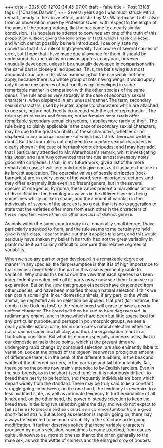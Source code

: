 +++
date = 2025-09-12T02:34:46-07:00
draft = false
title = 'Post 13108'
tags = ["Charles Darwin"]
+++
Several years ago I was much struck with a remark, nearly to the above effect, published by Mr. Waterhouse. I infer also from an observation made by Professor Owen, with respect to the length of the arms of the ourang-outang, that he has come to a nearly similar conclusion. It is hopeless to attempt to convince any one of the truth of this proposition without giving the long array of facts which I have collected, and which cannot possibly be here introduced. I can only state my conviction that it is a rule of high generality. I am aware of several causes of error, but I hope that I have made due allowance for them. It should be understood that the rule by no means applies to any part, however unusually developed, unless it be unusually developed in comparison with the same part in closely allied species. Thus, the bat's wing is a most abnormal structure in the class mammalia; but the rule would not here apply, because there is a whole group of bats having wings; it would apply only if some one species of bat had its wings developed in some remarkable manner in comparison with the other species of the same genus. The rule applies very strongly in the case of secondary sexual characters, when displayed in any unusual manner. The term, secondary sexual characters, used by Hunter, applies to characters which are attached to one sex, but are not directly connected with the act of reproduction. The rule applies to males and females; but as females more rarely offer remarkable secondary sexual characters, it appliesmore rarely to them. The rule being so plainly applicable in the case of secondary sexual characters, may be due to the great variability of these characters, whether or not displayed in any unusual manner--of which fact I think there can be little doubt. But that our rule is not confined to secondary sexual characters is clearly shown in the case of hermaphrodite cirripedes; and I may here add, that I particularly attended to Mr. Waterhouse's remark, whilst investigating this Order, and I am fully convinced that the rule almost invariably holds good with cirripedes. I shall, in my future work, give a list of the more remarkable cases; I will here only briefly give one, as it illustrates the rule in its largest application. The opercular valves of sessile cirripedes (rock barnacles) are, in every sense of the word, very important structures, and they differ extremely little even in different genera; but in the several species of one genus, Pyrgoma, these valves present a marvellous amount of diversification: the homologous valves in the different species being sometimes wholly unlike in shape; and the amount of variation in the individuals of several of the species is so great, that it is no exaggeration to state that the varieties differ more from each other in the characters of these important valves than do other species of distinct genera.

As birds within the same country vary in a remarkably small degree, I have particularly attended to them, and the rule seems to me certainly to hold good in this class. I cannot make out that it applies to plants, and this would seriously have shaken my belief in its truth, had not the great variability in plants made it particularly difficult to compare their relative degrees of variability.

When we see any part or organ developed in a remarkable degree or manner in any species, the fairpresumption is that it is of high importance to that species; nevertheless the part in this case is eminently liable to variation. Why should this be so? On the view that each species has been independently created, with all its parts as we now see them, I can see no explanation. But on the view that groups of species have descended from other species, and have been modified through natural selection, I think we can obtain some light. In our domestic animals, if any part, or the whole animal, be neglected and no selection be applied, that part (for instance, the comb in the Dorking fowl) or the whole breed will cease to have a nearly uniform character. The breed will then be said to have degenerated. In rudimentary organs, and in those which have been but little specialised for any particular purpose, and perhaps in polymorphic groups, we see a nearly parallel natural case; for in such cases natural selection either has not or cannot come into full play, and thus the organisation is left in a fluctuating condition. But what here more especially concerns us is, that in our domestic animals those points, which at the present time are undergoing rapid change by continued selection, are also eminently liable to variation. Look at the breeds of the pigeon; see what a prodigious amount of difference there is in the beak of the different tumblers, in the beak and wattle of the different carriers, in the carriage and tail of our fantails, &c., these being the points now mainly attended to by English fanciers. Even in the sub-breeds, as in the short-faced tumbler, it is notoriously difficult to breed them nearly to perfection, and frequently individuals are born which depart widely from the standard. There may be truly said to be a constant struggle going on between, on the one hand, the tendency to reversion to a less modified state, as well as an innate tendency to furthervariability of all kinds, and, on the other hand, the power of steady selection to keep the breed true. In the long run selection gains the day, and we do not expect to fail so far as to breed a bird as coarse as a common tumbler from a good short-faced strain. But as long as selection is rapidly going on, there may always be expected to be much variability in the structure undergoing modification. It further deserves notice that these variable characters, produced by man's selection, sometimes become attached, from causes quite unknown to us, more to one sex than to the other, generally to the male sex, as with the wattle of carriers and the enlarged crop of pouters.
